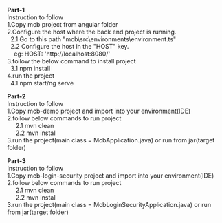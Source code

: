 <b>Part-1</b></br>
Instruction to follow</br>
1.Copy mcb project from angular folder</br>
2.Configure the host where the back end project is running.</br>
&nbsp;&nbsp;2.1 Go to this path "mcb\src\environments\environment.ts"</br>
&nbsp;&nbsp;2.2 Configure the host in the "HOST" key.</br>
&nbsp;&nbsp;&nbsp;&nbsp;eg: HOST: 'http://localhost:8080/'</br>
3.follow the below command to install project</br>
&nbsp;&nbsp;3.1 npm install</br>
4.run the project</br>
&nbsp;&nbsp;4.1 npm start/ng serve</br>

<b>Part-2</b></br>
Instruction to follow</br>
1.Copy mcb-demo project and import into your environment(IDE)</br>
2.follow below commands to run project</br>
&nbsp;&nbsp;&nbsp;&nbsp;&nbsp;2.1 mvn clean</br>
&nbsp;&nbsp;&nbsp;&nbsp;&nbsp;2.2 mvn install</br>
3.run the project(main class = McbApplication.java) or run from jar(target folder)</br>

<b>Part-3</b></br>
Instruction to follow</br>
1.Copy mcb-login-security project and import into your environment(IDE)</br>
2.follow below commands to run project</br>
&nbsp;&nbsp;&nbsp;&nbsp;&nbsp;2.1 mvn clean</br>
&nbsp;&nbsp;&nbsp;&nbsp;&nbsp;2.2 mvn install</br>
3.run the project(main class = McbLoginSecurityApplication.java) or run from jar(target folder)</br>
